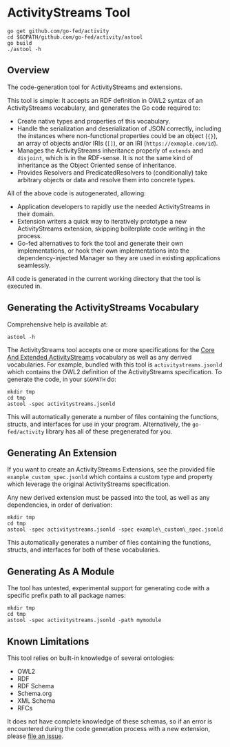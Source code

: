 # ActivityStreams Tool

```
go get github.com/go-fed/activity
cd $GOPATH/github.com/go-fed/activity/astool
go build
./astool -h
```

## Overview

The code-generation tool for ActivityStreams and extensions.

This tool is simple: It accepts an RDF definition in OWL2 syntax of an
ActivityStreams vocabulary, and generates the Go code required to:

- Create native types and properties of this vocabulary.
- Handle the serialization and deserialization of JSON correctly, including
  the instances where non-functional properties could be an object (`{}`),
  an array of objects and/or IRIs (`[]`), or an IRI (`https://exmaple.com/id`).
- Manages the ActivityStreams inheritance properly of `extends` and `disjoint`,
  which is in the RDF-sense. It is not the same kind of inheritance as the
  Object Oriented sense of inheritance.
- Provides Resolvers and PredicatedResolvers to (conditionally) take arbitrary
  objects or data and resolve them into concrete types.

All of the above code is autogenerated, allowing:

- Application developers to rapidly use the needed ActivityStreams in their
  domain.
- Extension writers a quick way to iteratively prototype a new ActivityStreams
  extension, skipping boilerplate code writing in the process.
- Go-fed alternatives to fork the tool and generate their own implementations,
  or hook their own implementations into the dependency-injected Manager so they
  are used in existing applications seamlessly.

All code is generated in the current working directory that the tool is executed
in.

## Generating the ActivityStreams Vocabulary

Comprehensive help is available at:

```
astool -h
```

The ActivityStreams tool accepts one or more specifications for the
[Core And Extended ActivityStreams](https://www.w3.org/TR/activitystreams-vocabulary)
vocabulary as well as any derived vocabularies. For example, bundled with this
tool is `activitystreams.jsonld` which contains the OWL2 definition of the
ActivityStreams specification. To generate the code, in your `$GOPATH` do:

```
mkdir tmp
cd tmp
astool -spec activitystreams.jsonld
```

This will automatically generate a number of files containing the functions,
structs, and interfaces for use in your program. Alternatively, the
`go-fed/activity` library has all of these pregenerated for you.

## Generating An Extension

If you want to create an ActivityStreams Extensions, see the provided file
`example_custom_spec.jsonld` which contains a custom type and property which
leverage the original ActivityStreams specification.

Any new derived extension must be passed into the tool, as well as any
dependencies, in order of derivation:

```
mkdir tmp
cd tmp
astool -spec activitystreams.jsonld -spec example\_custom\_spec.jsonld
```

This automatically generates a number of files containing the functions,
structs, and interfaces for both of these vocabularies.

## Generating As A Module

The tool has untested, experimental support for generating code with a specific
prefix path to all package names:

```
mkdir tmp
cd tmp
astool -spec activitystreams.jsonld -path mymodule
```

## Known Limitations

This tool relies on built-in knowledge of several ontologies:

- OWL2
- RDF
- RDF Schema
- Schema.org
- XML Schema
- RFCs

It does not have complete knowledge of these schemas, so if an error is
encountered during the code generation process with a new extension, please
[file an issue](https://github.com/go-fed/activity/issues).
